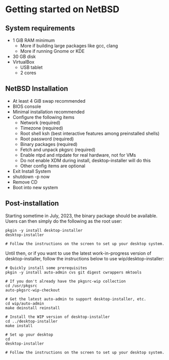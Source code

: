 
# Getting started on NetBSD

## System requirements

- 1 GiB RAM minimum
    - More if building large packages like gcc, clang
    - More if running Gnome or KDE
- 30 GB disk
- VirtualBox
    - USB tablet
    - 2 cores

## NetBSD Installation

- At least 4 GiB swap recommended
- BIOS console
- Minimal installation recommended
- Configure the following items
	- Network (required)
	- Timezone (required)
	- Root shell ksh (best interactive features among preinstalled shells)
	- Root password (required)
	- Binary packages (required)
	- Fetch and unpack pkgsrc (required)
	- Enable ntpd and ntpdate for real hardware, not for VMs
	- Do not enable XDM during install, desktop-installer will do this
	- Other config items are optional
- Exit Install System
- shutdown -p now
- Remove CD
- Boot into new system

## Post-installation

Starting sometime in July, 2023, the binary package should be available.
Users can then simply do the following as the root user:

```
pkgin -y install desktop-installer
desktop-installer

# Follow the instructions on the screen to set up your desktop system.
```

Until then, or if you want to use the latest work-in-progress version
of desktop-installer, follow the instructions below to use wip/desktop-installer:

```
# Quickly install some prerequisites
pkgin -y install auto-admin cvs git digest cwrappers mktools

# If you don't already have the pkgsrc-wip collection
cd /usr/pkgsrc
auto-pkgsrc-wip-checkout

# Get the latest auto-admin to support desktop-installer, etc.
cd wip/auto-admin
make deinstall reinstall

# Install the WIP version of desktop-installer
cd ../desktop-installer
make install

# Set up your desktop
cd
desktop-installer

# Follow the instructions on the screen to set up your desktop system.
```
